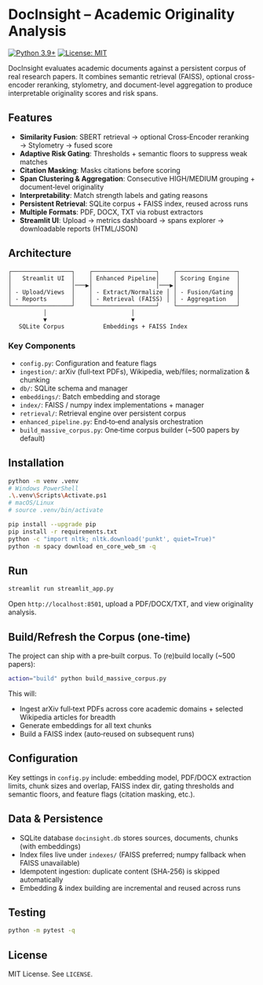 # DocInsight – Academic Originality Analysis

[![Python 3.9+](https://img.shields.io/badge/python-3.9+-blue.svg)](https://www.python.org/)
[![License: MIT](https://img.shields.io/badge/License-MIT-yellow.svg)](https://opensource.org/licenses/MIT)

DocInsight evaluates academic documents against a persistent corpus of real research papers. It combines semantic retrieval (FAISS), optional cross-encoder reranking, stylometry, and document-level aggregation to produce interpretable originality scores and risk spans.

## Features

- **Similarity Fusion**: SBERT retrieval → optional Cross‑Encoder reranking → Stylometry → fused score
- **Adaptive Risk Gating**: Thresholds + semantic floors to suppress weak matches
- **Citation Masking**: Masks citations before scoring
- **Span Clustering & Aggregation**: Consecutive HIGH/MEDIUM grouping + document‑level originality
- **Interpretability**: Match strength labels and gating reasons
- **Persistent Retrieval**: SQLite corpus + FAISS index, reused across runs
- **Multiple Formats**: PDF, DOCX, TXT via robust extractors
- **Streamlit UI**: Upload → metrics dashboard → spans explorer → downloadable reports (HTML/JSON)

## Architecture
```
┌─────────────────┐    ┌──────────────────┐    ┌─────────────────┐
│   Streamlit UI  │    │ Enhanced Pipeline│    │ Scoring Engine  │
│                 │───▶│                  │───▶│                 │
│ - Upload/Views  │    │ - Extract/Normalize │ │ - Fusion/Gating │
│ - Reports       │    │ - Retrieval (FAISS) │ │ - Aggregation   │
└─────────────────┘    └──────────────────┘    └─────────────────┘
          │                        │
          ▼                        ▼
   SQLite Corpus           Embeddings + FAISS Index
```

### Key Components
- `config.py`: Configuration and feature flags
- `ingestion/`: arXiv (full‑text PDFs), Wikipedia, web/files; normalization & chunking
- `db/`: SQLite schema and manager
- `embeddings/`: Batch embedding and storage
- `index/`: FAISS / numpy index implementations + manager
- `retrieval/`: Retrieval engine over persistent corpus
- `enhanced_pipeline.py`: End‑to‑end analysis orchestration
- `build_massive_corpus.py`: One‑time corpus builder (~500 papers by default)

## Installation

```bash
python -m venv .venv
# Windows PowerShell
.\.venv\Scripts\Activate.ps1
# macOS/Linux
# source .venv/bin/activate

pip install --upgrade pip
pip install -r requirements.txt
python -c "import nltk; nltk.download('punkt', quiet=True)"
python -m spacy download en_core_web_sm -q
```

## Run

```bash
streamlit run streamlit_app.py
```
Open `http://localhost:8501`, upload a PDF/DOCX/TXT, and view originality analysis.

## Build/Refresh the Corpus (one‑time)

The project can ship with a pre‑built corpus. To (re)build locally (~500 papers):
```bash
action="build" python build_massive_corpus.py
```
This will:
- Ingest arXiv full‑text PDFs across core academic domains + selected Wikipedia articles for breadth
- Generate embeddings for all text chunks
- Build a FAISS index (auto‑reused on subsequent runs)

## Configuration

Key settings in `config.py` include: embedding model, PDF/DOCX extraction limits, chunk sizes and overlap, FAISS index dir, gating thresholds and semantic floors, and feature flags (citation masking, etc.).

## Data & Persistence

- SQLite database `docinsight.db` stores sources, documents, chunks (with embeddings)
- Index files live under `indexes/` (FAISS preferred; numpy fallback when FAISS unavailable)
- Idempotent ingestion: duplicate content (SHA‑256) is skipped automatically
- Embedding & index building are incremental and reused across runs

## Testing

```bash
python -m pytest -q
```

## License

MIT License. See `LICENSE`.